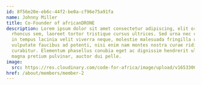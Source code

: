 ```yaml
---
id: 8f56e20e-eb6c-44f2-be0a-cf96e75a91fa
name: Johnny Miller
title: Co-Founder of africanDRONE
description: Lorem ipsum dolor sit amet consectetur adipiscing, elit ornare et
  rhoncus sem, laoreet tortor tristique cursus ultrices. Sed urna nec convallis
  in tempus lacinia velit viverra neque, molestie malesuada fringilla ut
  vulputate faucibus ad potenti, nisi enim nam montes nostra curae ridiculus
  curabitur. Elementum phasellus conubia eget ac dignissim hendrerit ullamcorper
  magna pretium pulvinar, auctor dui pelle.
image:
  src: https://res.cloudinary.com/code-for-africa/image/upload/v1653300752/codeforafrica/images/team/image_11_mauuaw.png
href: /about/members/member-2
---
```

